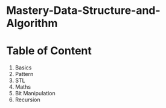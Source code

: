 # Mastery-Data-Structure-and-Algorithm

# Table of Content

1.  Basics
2.  Pattern
3.  STL
4.  Maths
5.  Bit Manipulation
6.  Recursion

